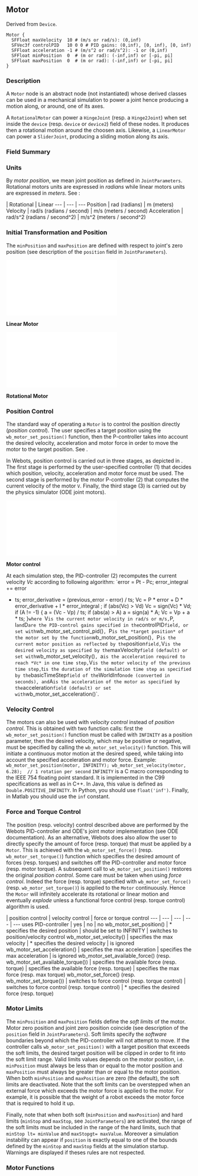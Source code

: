 ## Motor

Derived from `Device`.


```
Motor {
  SFFloat maxVelocity  10 # (m/s or rad/s): (0,inf)
  SFVec3f controlPID   10 0 0 # PID gains: (0,inf), [0, inf), [0, inf)
  SFFloat acceleration -1 # (m/s^2 or rad/s^2): -1 or (0,inf)
  SFFloat minPosition  0  # (m or rad): (-inf,inf) or [-pi, pi]
  SFFloat maxPosition  0  # (m or rad): (-inf,inf) or [-pi, pi]
}
```

### Description

A `Motor` node is an abstract node (not instantiated) whose derived classes can
be used in a mechanical simulation to power a joint hence producing a motion
along, or around, one of its axes.

A `RotationalMotor` can power a `HingeJoint` (resp. a `Hinge2Joint`) when set
inside the `device` (resp. `device` or `device2`) field of these nodes. It
produces then a rotational motion around the choosen axis. Likewise, a
`LinearMotor` can power a `SliderJoint`, producing a sliding motion along its
axis.

### Field Summary

### Units

By *motor position*, we mean joint position as defined in `JointParameters`.
Rotational motors units are expressed in *radians* while linear motors units are
expressed in *meters*. See :

 | Rotational | Linear
--- | --- | ---
Position | rad (radians) | m (meters)
Velocity | rad/s (radians / second) | m/s (meters / second)
Acceleration | rad/s^2 (radians / second^2) | m/s^2 (meters / second^2)

### Initial Transformation and Position

The `minPosition` and `maxPosition` are defined with respect to joint's zero
position (see description of the `position` field in `JointParameters`).

![Linear Motor](pdf/linear_motor.pdf)

**Linear Motor**

![Rotational Motor](pdf/rotational_motor.pdf)

**Rotational Motor**

### Position Control

The standard way of operating a `Motor` is to control the position directly
(*position control*). The user specifies a target position using the
`wb_motor_set_position()` function, then the P-controller takes into account the
desired velocity, acceleration and motor force in order to move the motor to the
target position. See .

In Webots, position control is carried out in three stages, as depicted in . The
first stage is performed by the user-specified controller (1) that decides which
position, velocity, acceleration and motor force must be used. The second stage
is performed by the motor P-controller (2) that computes the current velocity of
the motor `V`. Finally, the third stage (3) is carried out by the physics
simulator (ODE joint motors).

![Motor control](pdf/motor_control.pdf)

**Motor control**

At each simulation step, the PID-controller (2) recomputes the current velocity
*Vc* according to following algorithm: `error = Pt - Pc; error_integral += error
* ts; error_derivative = (previous_error - error) / ts; Vc = P * error + D *
error_derivative + I * error_integral ; if (abs(Vc) > Vd) Vc = sign(Vc) * Vd; if
(A != -1) { a = (Vc - Vp) / ts; if (abs(a) > A) a = sign(a) * A; Vc = Vp + a *
ts; }` where  `V` is the current motor velocity in rad/s or m/s, `P, I` and `D`
are the PID-control gains specified in the `controlPID` field, or set with
`wb_motor_set_control_pid()`, `P` is the *target position* of the motor set by
the function `wb_motor_set_position()`, `P` is the current motor position as
reflected by the `position` field, `V` is the desired velocity as specified by
the `maxVelocity` field (default) or set with `wb_motor_set_velocity()`, `a` is
the acceleration required to reach *Vc* in one time step, `V` is the motor
velocity of the previous time step, `t` is the duration of the simulation time
step as specified by the `basicTimeStep` field of the `WorldInfo` node
(converted in seconds), and `A` is the acceleration of the motor as specified by
the `acceleration` field (default) or set with `wb_motor_set_acceleration()`.

### Velocity Control

The motors can also be used with *velocity control* instead of *position
control*. This is obtained with two function calls: first the
`wb_motor_set_position()` function must be called with `INFINITY` as a position
parameter, then the desired velocity, which may be positive or negative, must be
specified by calling the `wb_motor_set_velocity()` function. This will initiate
a continuous motor motion at the desired speed, while taking into account the
specified acceleration and motor force. Example: `wb_motor_set_position(motor,
INFINITY); wb_motor_set_velocity(motor, 6.28);  // 1 rotation per second`
`INFINITY` is a C macro corresponding to the IEEE 754 floating point standard.
It is implemented in the C99 specifications as well as in C++. In Java, this
value is defined as `Double.POSITIVE_INFINITY`. In Python, you should use
`float('inf')`. Finally, in Matlab you should use the `inf` constant.

### Force and Torque Control

The position (resp. velocity) control described above are performed by the
Webots PID-controller and ODE's joint motor implementation (see ODE
documentation). As an alternative, Webots does also allow the user to directly
specify the amount of force (resp. torque) that must be applied by a `Motor`.
This is achieved with the `wb_motor_set_force()` (resp. `wb_motor_set_torque()`)
function which specifies the desired amount of forces (resp. torques) and
switches off the PID-controller and motor force (resp. motor torque). A
subsequent call to `wb_motor_set_position()` restores the original *position
control*. Some care must be taken when using *force control*. Indeed the force
(resp. torque) specified with `wb_motor_set_force()` (resp.
`wb_motor_set_torque()`) is applied to the `Motor` continuously. Hence the
`Motor` will infinitely accelerate its rotational or linear motion and
eventually *explode* unless a functional force control (resp. torque control)
algorithm is used.

 | position control | velocity control | force or torque control
--- | --- | --- | --- | ---
uses PID-controller | yes | no | no
wb_motor_set_position() | * specifies the desired position | should be set to INFINITY | switches to position/velocity control
wb_motor_set_velocity() | specifies the max velocity | * specifies the desired velocity | is ignored
wb_motor_set_acceleration() | specifies the max acceleration | specifies the max acceleration | is ignored
wb_motor_set_available_force() (resp. wb_motor_set_available_torque()) | specifies the available force (resp. torque) | specifies the available force (resp. torque) | specifies the max force (resp. max torque)
wb_motor_set_force() (resp. wb_motor_set_torque()) | switches to force control (resp. torque control) | switches to force control (resp. torque control) | * specifies the desired force (resp. torque)

### Motor Limits

The `minPosition` and `maxPosition` fields define the *soft limits* of the
motor. Motor zero position and joint zero position coincide (see description of
the `position` field in `JointParameters`). Soft limits specify the *software*
boundaries beyond which the PID-controller will not attempt to move. If the
controller calls `wb_motor_set_position()` with a target position that exceeds
the soft limits, the desired target position will be clipped in order to fit
into the soft limit range. Valid limits values depends on the motor position,
i.e. `minPosition` must always be less than or equal to the motor position and
`maxPosition` must always be greater than or equal to the motor position. When
both `minPosition` and `maxPosition` are zero (the default), the soft limits are
deactivated. Note that the soft limits can be overstepped when an external force
which exceeds the motor force is applied to the motor. For example, it is
possible that the weight of a robot exceeds the motor force that is required to
hold it up.

Finally, note that when both soft (`minPosition` and `maxPosition`) and hard
limits (`minStop` and `maxStop`, see `JointParameters`) are activated, the range
of the soft limits must be included in the range of the hard limits, such that
`minStop lt= minValue` and `maxStopgt= maxValue`. Moreover a simulation
instability can appear if `position` is exactly equal to one of the bounds
defined by the `minStop` and `maxStop` fields at the simulation startup.
Warnings are displayed if theses rules are not respected.

### Motor Functions

